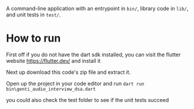 A command-line application with an entrypoint in `bin/`, library code
in `lib/`, and unit tests in `test/`.

# How to run
First off if you do not have the dart sdk installed, you can visit the flutter website https://flutter.dev/ and install it 

Next up download this code's zip file and extract it.

Open up the project in your code editor and run `dart run bin\genti_audio_interview_dsa.dart`

you could also check the test folder to see if the unit tests succeed
